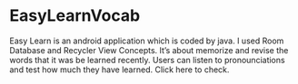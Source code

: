 # EasyLearnVocab
Easy Learn is an android application which is coded by java. I used Room Database and Recycler View Concepts. It’s about memorize and revise the words that it was be learned recently. Users can listen to pronounciations and test how much they have learned. Click here to check.
